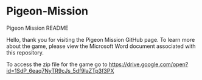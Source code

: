 # Pigeon-Mission
Pigeon Mission README

Hello, thank you for visiting the Pigeon Mission GitHub page. To learn more about the game, please view the Microsoft Word document associated with this repository.

To access the zip file for the game go to https://drive.google.com/open?id=1SdP_6eaq7NyTR9cJs_5df9laZTp3f3PX
